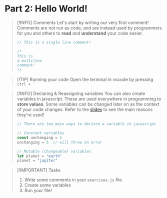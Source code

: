 # Part 2: Hello World!

> [!INFO] Comments
> Let's start by writing our very first comment! Comments are not run as code, and are instead
> used by programmers for you and others to **read** and **understand** your code easier.
> ```javascript
> // This is a single line comment!
> 
> /*
> This is
> a multiline
> comment!
> */
> ```

> [!TIP] Running your code
> Open the terminal in vscode by pressing ``ctrl + ` `` 
> 

> [!INFO] Declaring & Reassigning variables
> You can also create variables in javascript. These are used everywhere in programming
> to **store values**. Some variables can be changed later on as the context of your code changes. Refer to the [slides](https://go.compclub.org/winter-day-1) to see the main reasons they're used! 
> ```javascript
> // There are two main ways to declare a variable in javascript
> 
> // Constant variables
> const unchanging = 1 
> unchanging = 5  // will throw an error
>
> // Mutable (changeable) variables
> let planet = "earth"
> planet = "jupiter"
> ```

> [!IMPORTANT] Tasks
> 1. Write some comments in your `exercises.js` file
> 2. Create some variables 
> 3. Run your file! 